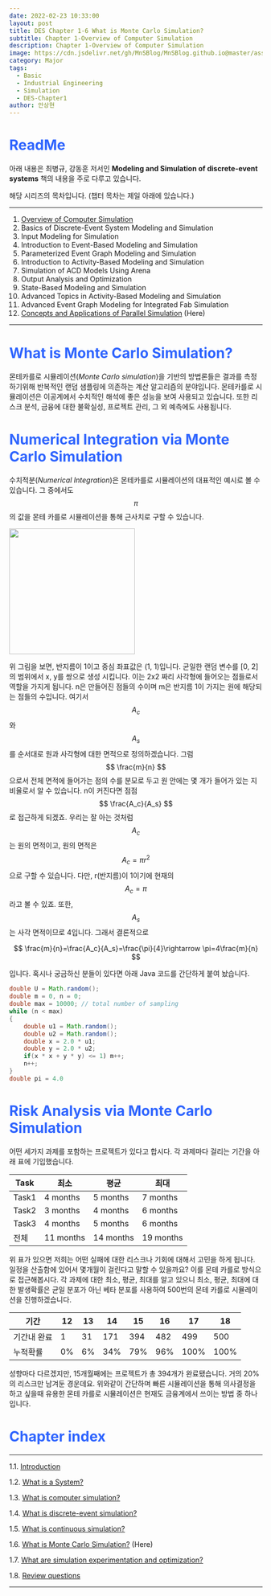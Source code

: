 ```yaml
---
date: 2022-02-23 10:33:00
layout: post
title: DES Chapter 1-6 What is Monte Carlo Simulation?
subtitle: Chapter 1-Overview of Computer Simulation
description: Chapter 1-Overview of Computer Simulation
image: https://cdn.jsdelivr.net/gh/MnSBlog/MnSBlog.github.io@master/assets/img/posts/Major/Simulation/1_6_1_Fig_1_9.PNG
category: Major
tags:
  - Basic
  - Industrial Engineering
  - Simulation
  - DES-Chapter1
author: 안상현
---
```




# <span style="color:#2E64FE">ReadMe</span>

 아래 내용은 최병규, 강동훈 저서인 **Modeling and Simulation of discrete-event systems**  책의 내용을 주로 다루고 있습니다. 

 해당 시리즈의 목차입니다. (챕터 목차는 제일 아래에 있습니다.)

---

1. [Overview of Computer Simulation](https://mnsblog.github.io/MJ-SM-Chp1-1/) 
2. Basics of Discrete-Event System Modeling and Simulation
3. Input Modeling for Simulation
4. Introduction to Event-Based Modeling and Simulation
5. Parameterized Event Graph Modeling and Simulation
6. Introduction to Activity-Based Modeling and Simulation
7. Simulation of ACD Models Using Arena
8. Output Analysis and Optimization
9. State-Based Modeling and Simulation
10. Advanced Topics in Activity-Based Modeling and Simulation
11. Advanced Event Graph Modeling for Integrated Fab Simulation
12. [Concepts and Applications of Parallel Simulation](https://mnsblog.github.io/MJ-SM-Chp12-1/) (Here)

---

# <span style="color:#2E64FE">What is Monte Carlo Simulation?</span>

 몬테카를로 시뮬레이션(*Monte Carlo simulation*)을 기반의 방법론들은 결과를 측정하기위해 반복적인 랜덤 샘플링에 의존하는 계산 알고리즘의 분야입니다. 몬테카를로 시뮬레이션은 이공계에서 수치적인 해석에 좋은 성능을 보여 사용되고 있습니다. 또한 리스크 분석, 금융에 대한 불확실성, 프로젝트 관리, 그 외 예측에도 사용됩니다.

# <span style="color:#2E64FE">Numerical Integration via Monte Carlo Simulation</span>

 수치적분(*Numerical Integration*)은 몬테카를로 시뮬레이션의 대표적인 예시로 볼 수 있습니다. 그 중에서도 
$$
\pi
$$
의 값을 몬테 카를로 시뮬레이션을 통해 근사치로 구할 수 있습니다.

 

<img src="https://cdn.jsdelivr.net/gh/MnSBlog/MnSBlog.github.io@master/assets/img/posts/Major/Simulation/1_6_1_Fig_1_9.PNG" height="250px" width="250px" align="center">

위 그림을 보면, 반지름이 1이고 중심 좌표값은 (1, 1)입니다. 균일한 랜덤 변수를 [0, 2]의 범위에서 x, y를 쌍으로 생성 시킵니다. 이는 2x2 짜리 사각형에 들어오는 점들로서 역할을 가지게 됩니다. n은 만들어진 점들의 수이며 m은 반지름 1이 가지는 원에 해당되는 점들의 수입니다. 여기서 
$$
A_c
$$
와
$$
A_s
$$
를 순서대로 원과 사각형에 대한 면적으로 정의하겠습니다. 그럼 
$$
\frac{m}{n}
$$
 으로서 전체 면적에 들어가는 점의 수를 분모로 두고 원 안에는 몇 개가 들어가 있는 지 비율로서 알 수 있습니다. n이 커진다면 점점 
$$
\frac{A_c}{A_s}
$$
로 접근하게 되겠죠. 우리는 잘 아는 것처럼 
$$
A_c
$$
는 원의 면적이고, 원의 면적은
$$
A_c=\pi r^2
$$
으로 구할 수 있습니다. 다만, r(반지름)이 1이기에 현재의 
$$
A_c=\pi
$$
라고 볼 수 있죠. 또한, 
$$
A_s
$$
는 사각 면적이므로 4입니다. 그래서 결론적으로


$$
\frac{m}{n}=\frac{A_c}{A_s}=\frac{\pi}{4}\rightarrow \pi=4\frac{m}{n}
$$


입니다. 혹시나 궁금하신 분들이 있다면 아래 Java 코드를 간단하게 붙여 놨습니다.

```java
double U = Math.random();
double m = 0, n = 0;
double max = 10000; // total number of sampling
while (n < max)
{
    double u1 = Math.random();
    double u2 = Math.random();
    double x = 2.0 * u1;
    double y = 2.0 * u2;
    if(x * x + y * y) <= 1) m++;
    n++;
}
double pi = 4.0
```

# <span style="color:#2E64FE">Risk Analysis via Monte Carlo Simulation</span>

 어떤 세가지 과제를 포함하는 프로젝트가 있다고 합시다. 각 과제마다 걸리는 기간을 아래 표에 기입했습니다.

| Task  | 최소      | 평균      | 최대      |
| ----- | --------- | --------- | --------- |
| Task1 | 4 months  | 5 months  | 7 months  |
| Task2 | 3 months  | 4 months  | 6 months  |
| Task3 | 4 months  | 5 months  | 6 months  |
| 전체  | 11 months | 14 months | 19 months |

 위 표가 있으면 저희는 어떤 실패에 대한 리스크나 기회에 대해서  고민을 하게 됩니다. 일정을 산출함에 있어서 몇개월이 걸린다고 말할 수 있을까요? 이를 몬테 카를로 방식으로 접근해봅시다. 각 과제에 대한 최소, 평균, 최대를 알고 있으니 최소, 평균, 최대에 대한 발생확률은 균일 분포가 아닌 베타 분포를 사용하여 500번의 몬테 카를로 시뮬레이션을 진행하겠습니다. 

| 기간        | 12   | 13   | 14   | 15   | 16   | 17   | 18   |
| ----------- | ---- | ---- | ---- | ---- | ---- | ---- | ---- |
| 기간내 완료 | 1    | 31   | 171  | 394  | 482  | 499  | 500  |
| 누적확률    | 0%   | 6%   | 34%  | 79%  | 96%  | 100% | 100% |

 성향마다 다르겠지만, 15개월째에는 프로젝트가 총 394개가 완료됐습니다. 거의 20%의 리스크만 남겨둔 경운데요. 위와같이 간단하며 빠른 시뮬레이션을 통해 의사결정을 하고 싶을때 유용한 몬테 카를로 시뮬레이션은 현재도 금융계에서 쓰이는 방법 중 하나입니다.

# <span style="color:#2E64FE">Chapter index</span>

---

1.1. [Introduction](https://mnsblog.github.io/MJ-SM-Chp1-1/) 

1.2. [What is a System?](https://mnsblog.github.io/MJ-SM-Chp1-2/) 

1.3. [What is computer simulation?](https://mnsblog.github.io/MJ-SM-Chp1-3/)

1.4. [What is discrete-event simulation?](https://mnsblog.github.io/MJ-SM-Chp1-4/)

1.5. [What is continuous simulation?](https://mnsblog.github.io/MJ-SM-Chp1-5/)

1.6. [What is Monte Carlo Simulation?](https://mnsblog.github.io/MJ-SM-Chp1-6/) (Here)

1.7. [What are simulation experimentation and optimization?](https://mnsblog.github.io/MJ-SM-Chp1-7/)

1.8. [Review questions](https://mnsblog.github.io/MJ-SM-Chp1-8/)

---

